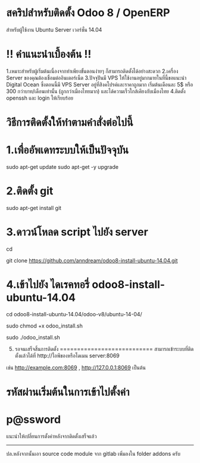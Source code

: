 สคริปสำหรับติดตั้ง Odoo 8 / OpenERP
=======================

สำหรับผู้ใช้งาน Ubuntu Server เวอร์ชั่น 14.04

!! คำแนะนำเบื้องต้น !!
===========================
1.เหมาะสำหรับผู้เริ่มต้นเนื่องจากทำเพียงขั้นตอนง่ายๆ ก็สามารถติดตั้งได้อย่างสะดวก
2.เครื่อง Server ของคุณต้องเชื่อมต่ออินเตอร์เน็ต
3.ปัจจุปันมี VPS ให้ใช้งานอยู่มากมายในที่นี้ขอแนะนำ Digital Ocean ซึ่งตอนนี้มี VPS Server อยู่ที่สิงคโปรค์และราคาถูกมาก เริ่มต้นเดือนละ 5$ หรือ 300 กว่าบาท/เดือนเท่านั้น (ถูกกว่าเมืองไทยมาก) และได้ความเร็วใกล้เคียงกับเมืองไทย
4.ติดตั้ง openssh และ login ให้เรียบร้อย


วิธีการติดตั้งให้ทำตามคำสั่งต่อไปนี้
===========================
1.เพื่ออัพเดทระบบให้เป็นปัจจุบัน
===========================
sudo apt-get update
sudo apt-get -y upgrade

2.ติดตั้ง git
===========================
sudo apt-get install git

3.ดาวน์โหลด script ไปยัง server
===========================
cd

git clone https://github.com/anndream/odoo8-install-ubuntu-14.04.git

4.เข้าไปยัง ไดเรคทอรี่   odoo8-install-ubuntu-14.04
===========================
cd odoo8-install-ubuntu-14.04/odoo-v8/ubuntu-14-04/

sudo chmod +x odoo_install.sh

sudo ./odoo_install.sh

5. รอจนเสร็จสิ้นการติดตั้ง
===========================
สามารถเข้าระบบที่ติดตั้งแล้วได้ที่
http://ไอพีของหรือโดเมน server:8069 

เช่น http://example.com:8069 , http://127.0.0.1:8069 เป็นต้น

รหัสผ่านเริ่มต้นในการเข้าไปตั้งค่า
========================
p@ssword
========
แนะนำให้เปลี่ยนการตั้งค่าหลังจากติดตั้งเสร็จแล้ว

*******
ปล.หลังจากนั้นเอา   source code module จาก gitlab เพิ่มลงใน folder addons ครับ
